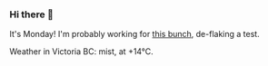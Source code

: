 ### Hi there :wave:

It's Monday! I'm probably working for [this bunch](https://github.com/kohofinancial), de-flaking a test.

Weather in Victoria BC: mist, at +14°C.
